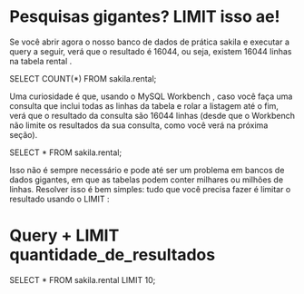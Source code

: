# Pesquisas gigantes? LIMIT isso ae!
Se você abrir agora o nosso banco de dados de prática sakila e executar a query a seguir, verá que o resultado é 16044, ou seja, existem 16044 linhas na tabela rental .

SELECT COUNT(*) FROM sakila.rental;

Uma curiosidade é que, usando o MySQL Workbench , caso você faça uma consulta que inclui todas as linhas da tabela e rolar a listagem até o fim, verá que o resultado da consulta são 16044 linhas (desde que o Workbench não limite os resultados da sua consulta, como você verá na próxima seção).

SELECT * FROM sakila.rental;

Isso não é sempre necessário e pode até ser um problema em bancos de dados gigantes, em que as tabelas podem conter milhares ou milhões de linhas. Resolver isso é bem simples: tudo que você precisa fazer é limitar o resultado usando o LIMIT :

# Query + LIMIT quantidade_de_resultados
SELECT * FROM sakila.rental LIMIT 10;